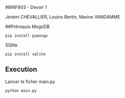 #8INF803 - Devoir 1

Jérémi CHEVALLIER, Louins Bertin, Marine VANDAMME

##Prérequis
MogoDB
```
pip install pymongo
```
SQlite
```
pip install sqlite
```

## Execution
Lancer le ficher main.py
```
python main.py
```
